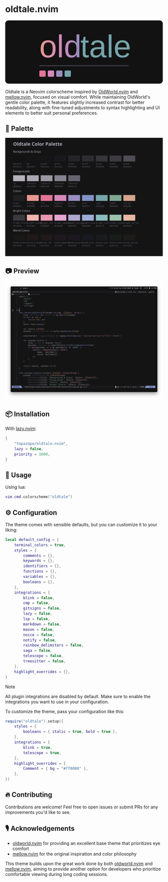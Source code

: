 # oldtale.nvim

<img src="./assets/logo.svg" alt="oldtale color palette">

Oldtale is a Neovim colorscheme inspired by [OldWorld.nvim](https://github.com/dgox16/oldworld.nvim) and [mellow.nvim](https://github.com/mellow-theme/mellow.nvim), focused on visual comfort. While maintaining OldWorld's gentle color palette, it features slightly increased contrast for better readability, along with fine-tuned adjustments to syntax highlighting and UI elements to better suit personal preferences.

## 🎨 Palette

<img src="./assets/palette.svg" alt="oldtale color palette">

## 📷 Preview

<img src="./assets/screenshot.png" alt="screenshot">

## 📦 Installation

With [lazy.nvim](https://github.com/folke/lazy.nvim):

```lua
{
    "topazape/oldtale.nvim",
    lazy = false,
    priority = 1000,
}
```

## 🚀 Usage

Using lua:

```lua
vim.cmd.colorscheme("oldtale")
```

## ⚙️ Configuration

The theme comes with sensible defaults, but you can customize it to your liking:

```lua
local default_config = {
	terminal_colors = true,
	styles = {
		comments = {},
		keywords = {},
		identifiers = {},
		functions = {},
		variables = {},
		booleans = {},
	},
	integrations = {
		blink = false,
		cmp = false,
		gitsigns = false,
		lazy = false,
		lsp = false,
		markdown = false,
		mason = false,
		noice = false,
		notify = false,
		rainbow_delimiters = false,
		saga = false,
		telescope = false,
		treesitter = false,
	},
	highlight_overrides = {},
}
```

> [!Note]
> All plugin integrations are disabled by default. Make sure to enable the integrations you want to use in your configuration.

To customize the theme, pass your configuration like this:

```lua
require("oldtale").setup({
	styles = {
		booleans = { italic = true, bold = true },
	},
	integrations = {
		blink = true,
		telescope = true,
	},
	highlight_overrides = {
		Comment = { bg = "#ff0000" },
	},
})
```

## 🔥 Contributing

Contributions are welcome! Feel free to open issues or submit PRs for any improvements you'd like to see.

## 🎙️ Acknowledgements

- [oldworld.nvim](https://github.com/dgox16/oldworld.nvim) for providing an excellent base theme that prioritizes eye comfort
- [mellow.nvim](https://github.com/mellow-theme/mellow.nvim) for the original inspiration and color philosophy

This theme builds upon the great work done by both [oldworld.nvim](https://github.com/dgox16/oldworld.nvim) and [mellow.nvim](https://github.com/mellow-theme/mellow.nvim), aiming to provide another option for developers who prioritize comfortable viewing during long coding sessions.

